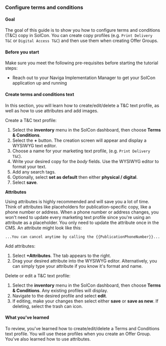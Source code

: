 ### Configure terms and conditions

#### Goal

The goal of this guide is to show you how to configure terms and conditions (T&C) copy in SolCon. You can create copy profiles (e.g. `Print Delivery T&C` or `Digital Access T&C`) and then use them when creating Offer Groups.

#### Before you start

Make sure you meet the following pre-requisites before starting the tutorial steps:

* Reach out to your Naviga Implementation Manager to get your SolCon application up and running

#### Create terms and conditions text

In this section, you will learn how to create/edit/delete a T&C text profile, as well as how to use attributes and add images.

Create a T&C text profile:

1. Select the **inventory** menu in the SolCon dashboard, then choose **Terms & Conditions**.
2. Select the **+** button. The creation screen will appear and display a WYSIWYG text editor.
3. Choose a name for your marketing text profile, (e.g. `Print Delivery T&C`).
4. Write your desired copy for the _body_ fields. Use the WYSIWYG editor to format your text.
5. Add any search tags.
6. Optionally, select **set as default** then either **physical / digital**.
7. Select **save**.

**Attributes**

Using attributes is highly recommended and will save you a lot of time. Think of attributes like placeholders for publication-specific copy, like a phone number or address. When a phone number or address changes, you won't need to update every marketing text profile since you're using an attribute as a placeholder. You only need to update the attribute once in the CMS. An attribute might look like this:

```...You can cancel anytime by calling the {{PublicationPhoneNumber}}...```

Add attributes:

1. Select **+Attributes**. The tab appears to the right.
2. Drag your desired attribute into the WYSIWYG editor. Alternatively, you can simply type your attribute if you know it's format and name.

Delete or edit a T&C text profile:

1. Select the **inventory** menu in the SolCon dashboard, then choose **Terms & Conditions**. Any existing profiles will display.
2. Navigate to the desired  profile and select **edit**.
3. If editing, make your changes then select either **save** or **save as new**. If deleting, select the trash can icon.

#### What you've learned

To review, you've learned how to create/edit/delete a Terms and Conditions text profile. You will use these profiles when you create an Offer Group. You've also learned how to use attributes.
